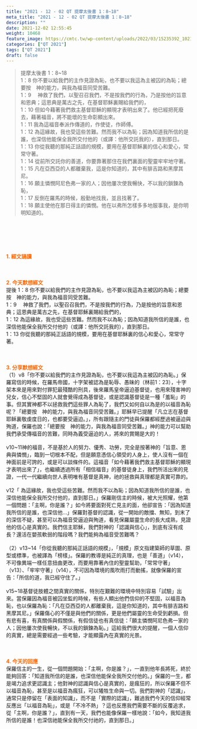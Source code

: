 ```yaml
---
title: "2021 - 12 - 02 QT 提摩太後書 1：8~18"
meta_title: "2021 - 12 - 02 QT 提摩太後書 1：8~18"
description: ""
date: 2021-12-02 12:55:45
weight: 10468
feature_image: https://cmtc.tw/wp-content/uploads/2022/03/15235392_10211799862337740_180693556567566654_o-1.webp
categories: ["QT 2021"]
tags: ["QT 2021"]
draft: false
---
```


<blockquote>提摩太後書 1：8~18<br />
1：8 你不要以給我們的主作見證為恥，也不要以我這為主被囚的為恥；總要按　神的能力，與我為福音同受苦難。<br />
1：9 　神救了我們，以聖召召我們，不是按我們的行為，乃是按他的旨意和恩典；這恩典是萬古之先，在基督耶穌裏賜給我們的，<br />
1：10 但如今藉著我們救主基督耶穌的顯現才表明出來了。他已經把死廢去，藉著福音，將不能壞的生命彰顯出來。<br />
1：11 我為這福音奉派作傳道的，作使徒，作師傅。<br />
1：12 為這緣故，我也受這些苦難。然而我不以為恥；因為知道我所信的是誰，也深信他能保全我所交付他的（或譯：他所交託我的），直到那日。<br />
1：13 你從我聽的那純正話語的規模，要用在基督耶穌裏的信心和愛心，常常守著。<br />
1：14 從前所交託你的善道，你要靠著那住在我們裏面的聖靈牢牢地守著。<br />
1：15 凡在亞西亞的人都離棄我，這是你知道的，其中有腓吉路和黑摩其尼。<br />
1：16 願主憐憫阿尼色弗一家的人；因他屢次使我暢快，不以我的鎖鍊為恥，<br />
1：17 反倒在羅馬的時候，殷勤地找我，並且找著了。<br />
1：18 願主使他在那日得主的憐憫。他在以弗所怎樣多多地服事我，是你明明知道的。</blockquote><br />
&nbsp;<br />
<br />
&nbsp;<br />
<br />
<span style="color: #ff6600;"><strong>1. </strong><strong>經文誦讀</strong></span><br />
<br />
<span style="color: #ff6600;"><strong> </strong></span><br />
<br />
<span style="color: #ff6600;"><strong>2. 今天默想</strong><strong>經文<br />
</strong></span>提後 1：8 你不要以給我們的主作見證為恥，也不要以我這為主被囚的為恥；總要按　神的能力，與我為福音同受苦難。<br />
1：9 　神救了我們，以聖召召我們，不是按我們的行為，乃是按他的旨意和恩典；這恩典是萬古之先，在基督耶穌裏賜給我們的，<br />
1：12 為這緣故，我也受這些苦難。然而我不以為恥；因為知道我所信的是誰，也深信他能保全我所交付他的（或譯：他所交託我的），直到那日。<br />
1：13 你從我聽的那純正話語的規模，要用在基督耶穌裏的信心和愛心，常常守著。<br />
<br />
&nbsp;<br />
<br />
<span style="color: #ff6600;"><strong>3. 分享默想經文<br />
</strong></span>（1）v8「你不要以給我們的主作見證為恥，也不要以我這為主被囚的為恥。」保羅寫信的時候，在羅馬帝國，十字架被認為是恥辱、愚昧的（林前1：23），十字架本來是用來對付罪犯最殘酷的刑具，後來羅馬皇帝逼迫基督徒，也用來殘害神的兒女，信心不堅固的人就會覺得成為基督徒，或是認識基督徒是一種「羞恥」的事。但其實神都不以拯救我們這些罪人為恥了，我們又如何自以為是的以福音為恥呢？「總要按　神的能力，與我為福音同受苦難。」耶穌早已提醒「凡立志在基督耶稣裏敬虔度日的，也都要受逼迫。」，所有跟隨主的門徒與保羅都經歷過被逼迫與殉道，保羅也說：「總要按　神的能力，與我為福音同受苦難。」神的能力可以幫助我們承受傳福音的苦難，同時為義受逼迫的人，將來的賞賜是大的！<br />
<br />
v10~11神的福音，不是基於人的努力、優秀、功勞，完全是按著神的「旨意、恩典與憐憫」，臨到一切根本不配，但是願意憑信心領受的人身上，使人沒有一個在神面前是可誇的，或是可以談條件的。這福音「如今藉著我們救主基督耶穌的顯現才表明出來了」，也繼續透過所有「相信福音」的基督徒身上，我們所活出來的見證，一代一代繼續向世人表明唯有基督是真神，祂的拯救與真理都是真實可靠的。<br />
<br />
v12「 為這緣故，我也受這些苦難。然而我不以為恥；因為知道我所信的是誰，也深信他能保全我所交付他的，直到那日。」保羅剛信主的時候，被大光照耀，他第一個問題：「主啊，你是誰？」如今將要面對死亡見主的面，他卻宣告：「因為知道我所信的是誰，也深信他…」保羅對基督的認識，從一開始的敵擋、無知，到末了的深信不疑，甚至可以為福音受逼迫與殉道，看見保羅屬靈生命的長大成熟，見證他的信心是真實的。我們信主耶穌，我們對神的「認識與信心」，到底有沒有成長？還活在嬰孩軟弱的階段嗎？我們能夠為福音受苦難嗎？<br />
<br />
（2）v13~14「你從我聽的那純正話語的規模」，「規模」原文指建築師的草圖、原型或標準，也被譯為「榜樣」。保羅的教導是純正的真理，也是「善道」（v14），不可像異端一樣任意扭曲更改，而要用靠著內住的聖靈幫助，「常常守著」（v13）、「牢牢守著」（v14），不可因為環境的風吹雨打而動搖，就像保羅的宣告：「所信的道，我已經守住了。」<br />
<br />
v15~18基督徒肢體之間真實的關係，特別在艱難的環境中特別容易「試驗」出來。當保羅因為福音被囚坐監的時候，有些人顯出他們信仰的不堅固，以福音為恥，也以保羅為恥：「凡在亞西亞的人都離棄我，這是你知道的，其中有腓吉路和黑摩其尼。」保羅傷心的不僅是與他們的關係，更是他們屬靈的生命受到虧損。但有悲有喜，有真關係與假關係，有假信徒也有真信徒：「願主憐憫阿尼色弗一家的人；因他屢次使我暢快，不以我的鎖鍊為恥。」這給我們很大的提醒，一個人信仰的真實，總是需要經過一些考驗，才能顯露內在真實的光景。<br />
<br />
&nbsp;<br />
<br />
<span style="color: #ff6600;"><strong>4. 今天的回應<br />
</strong></span>保羅信主的一生，從一個問題開始：「主啊，你是誰？」，一直到他年長將死，終於能夠回答：「知道我所信的是誰，也深信他能保全我所交付他的。」保羅的一生，都是竭力追求更認識主；他對神的認識與信心是真實的，是瘋狂的，所以保羅不但不以福音為恥，甚至是以福音為瘋狂，可以犧牲生命與一切。我們對神的「認識」，通常只是停留在「表面的知識」，而不是「實際的認識」，難過我們今天的信仰經常反應出「以福音為恥」，或是「不冷不熱」？這也反應我們需要不斷的反覆追求，從「主啊，你是誰？」，直到有一天，我們也能像保羅一樣地說：「如今，我知道我所信的是誰！也深信祂能保全我所交付祂的，直到那日。」<br />
<br />
&nbsp;<br />
<br />
&nbsp;<br />
<br />
<span style="color: #ff6600;"><strong> </strong></span><br />
<br />
&nbsp;
        